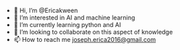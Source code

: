 - 👋 Hi, I’m @Ericakween
- 👀 I’m interested in AI and machine learning
- 🌱 I’m currently learning python and AI
- 💞️ I’m looking to collaborate on this aspect of knowledge
- 📫 How to reach me joseph.erica2016@gmail.com

<!---
Ericakween/Ericakween is a ✨ special ✨ repository because its `README.md` (this file) appears on your GitHub profile.
You can click the Preview link to take a look at your changes.
--->
